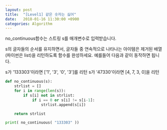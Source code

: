 ```yaml
---
layout: post
title:  "[Level1] 같은 숫자는 싫어"
date:   2018-01-16 11:30:00 +0900
categories: Algorithm
---
```



no_continuous함수는 스트링 s를 매개변수로 입력받습니다.

s의 글자들의 순서를 유지하면서, 글자들 중 연속적으로 나타나는 아이템은 제거된 배열(파이썬은 list)을 리턴하도록 함수를 완성하세요.
예를들어 다음과 같이 동작하면 됩니다.

s가 '133303'이라면 ['1', '3', '0', '3']를 리턴
s가 '47330'이라면 [4, 7, 3, 0]을 리턴

```python
def no_continuous(s):
    strlist = []
    for i in range(len(s)):
        if s[i] not in strlist:
            if i == 0 or s[i] != s[i-1]:
                strlist.append(s[i])

    return strlist

print( no_continuous( "133303" ))
```
